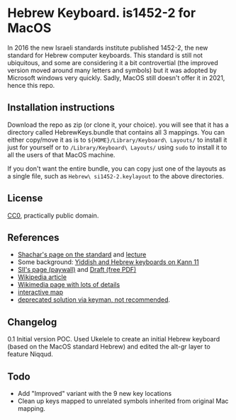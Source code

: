 # Hebrew Keyboard. is1452-2 for MacOS

In 2016 the new Israeli standards institute published 1452-2, the new standard for Hebrew computer keyboards.
This standard is still not ubiquitous, and some are considering it a bit controvertial (the improved version moved around many letters and symbols) but it was adopted by Microsoft windows very quickly.
Sadly, MacOS still doesn't offer it in 2021, hence this repo.

## Installation instructions

Download the repo as zip (or clone it, your choice). you will see that it has a directory called HebrewKeys.bundle that contains all 3 mappings. You can either copy/move it as is to `${HOME}/Library/Keyboard\ Layouts/` to install it just for yourself or to `/Library/Keyboard\ Layouts/` using `sudo` to install it to all the users of that MacOS machine.

If you don't want the entire bundle, you can copy just one of the layouts as a single file, such as `Hebrew\ si1452-2.keylayout` to the above directories.

## License

[CC0](https://creativecommons.org/share-your-work/public-domain/cc0/), practically public domain.

## References

* [Shachar's page on the standard](https://www.lingnu.com/howto/78-si1452.html) and [lecture](https://www.youtube.com/watch?v=nTtBmNxSohM&ab_channel=OpenSourceIsrael)
* Some background: [Yiddish and Hebrew keyboards on Kann 11](https://www.youtube.com/watch?v=OySK3gHnlkE&ab_channel=%D7%9B%D7%90%D7%9F-%D7%93%D7%99%D7%92%D7%99%D7%98%D7%9C)
* [SII's page (paywall)](https://www.sii.org.il/he/%D7%93%D7%A4%D7%99-%D7%9C%D7%95%D7%91%D7%99/%D7%9B%D7%9C%D7%9C%D7%99/%D7%AA%D7%A7%D7%99%D7%A0%D7%94/%D7%93%D7%A3-%D7%AA%D7%A7%D7%9F/?id=8ecf3b57-b4a6-424e-8d43-11477b8b39ba_HE) and [Draft (free PDF)](https://img.mako.co.il/2016/12/13/mikledet.pdf?Partner=interlink)
* [Wikipedia article](https://he.wikipedia.org/wiki/%D7%9E%D7%A7%D7%9C%D7%93%D7%AA_%D7%A2%D7%91%D7%A8%D7%99%D7%AA#%D7%A4%D7%A8%D7%99%D7%A1%D7%94_%D7%97%D7%93%D7%A9%D7%94)
* [Wikimedia page with lots of details](https://www.mediawiki.org/wiki/Help:Extension:UniversalLanguageSelector/Input_methods/he-standard-2012-extonly/he)
* [interactive map](https://web.archive.org/web/20160303210023/http://webkeys.platonix.co.il/layouts/show/system/si1452/)
* [deprecated solution via keyman, not recommended](https://keyman.com/keyboards/install/basic_kbdhebl3?bcp47=he).

## Changelog

0.1 Initial version POC. Used Ukelele to create an initial Hebrew keyboard (based on the MacOS standard Hebrew) and edited the alt-gr layer to feature Niqqud.

## Todo

* Add "Improved" variant with the 9 new key locations
* Clean up keys mapped to unrelated symbols inherited from original Mac mapping.
